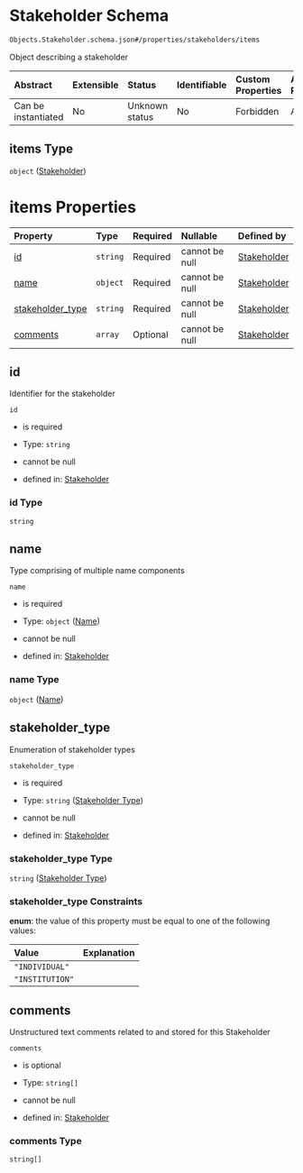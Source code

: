 # Stakeholder Schema

```txt
Objects.Stakeholder.schema.json#/properties/stakeholders/items
```

Object describing a stakeholder

| Abstract            | Extensible | Status         | Identifiable | Custom Properties | Additional Properties | Access Restrictions | Defined In                                                               |
| :------------------ | :--------- | :------------- | :----------- | :---------------- | :-------------------- | :------------------ | :----------------------------------------------------------------------- |
| Can be instantiated | No         | Unknown status | No           | Forbidden         | Allowed               | none                | [CapTable.schema.json\*](../CapTable.schema.json "open original schema") |

## items Type

`object` ([Stakeholder](captable-properties-captable---objectsstakeholderschemajson-array-stakeholder.md))

# items Properties

| Property                              | Type     | Required | Nullable       | Defined by                                                                                                                            |
| :------------------------------------ | :------- | :------- | :------------- | :------------------------------------------------------------------------------------------------------------------------------------ |
| [id](#id)                             | `string` | Required | cannot be null | [Stakeholder](stakeholder-properties-id.md "Objects.Stakeholder.schema.json#/properties/id")                                          |
| [name](#name)                         | `object` | Required | cannot be null | [Stakeholder](stakeholder-properties-name.md "Types.Name.schema.json#/properties/name")                                               |
| [stakeholder_type](#stakeholder_type) | `string` | Required | cannot be null | [Stakeholder](stakeholder-properties-stakeholder-type.md "Enums.Stakeholder.schema.json#/properties/stakeholder_type")                |
| [comments](#comments)                 | `array`  | Optional | cannot be null | [Stakeholder](stakeholder-properties-objectsstakeholderschemajson-comments.md "Objects.Stakeholder.schema.json#/properties/comments") |

## id

Identifier for the stakeholder

`id`

- is required

- Type: `string`

- cannot be null

- defined in: [Stakeholder](stakeholder-properties-id.md "Objects.Stakeholder.schema.json#/properties/id")

### id Type

`string`

## name

Type comprising of multiple name components

`name`

- is required

- Type: `object` ([Name](stakeholder-properties-name.md))

- cannot be null

- defined in: [Stakeholder](stakeholder-properties-name.md "Types.Name.schema.json#/properties/name")

### name Type

`object` ([Name](stakeholder-properties-name.md))

## stakeholder_type

Enumeration of stakeholder types

`stakeholder_type`

- is required

- Type: `string` ([Stakeholder Type](stakeholder-properties-stakeholder-type.md))

- cannot be null

- defined in: [Stakeholder](stakeholder-properties-stakeholder-type.md "Enums.Stakeholder.schema.json#/properties/stakeholder_type")

### stakeholder_type Type

`string` ([Stakeholder Type](stakeholder-properties-stakeholder-type.md))

### stakeholder_type Constraints

**enum**: the value of this property must be equal to one of the following values:

| Value           | Explanation |
| :-------------- | :---------- |
| `"INDIVIDUAL"`  |             |
| `"INSTITUTION"` |             |

## comments

Unstructured text comments related to and stored for this Stakeholder

`comments`

- is optional

- Type: `string[]`

- cannot be null

- defined in: [Stakeholder](stakeholder-properties-objectsstakeholderschemajson-comments.md "Objects.Stakeholder.schema.json#/properties/comments")

### comments Type

`string[]`
